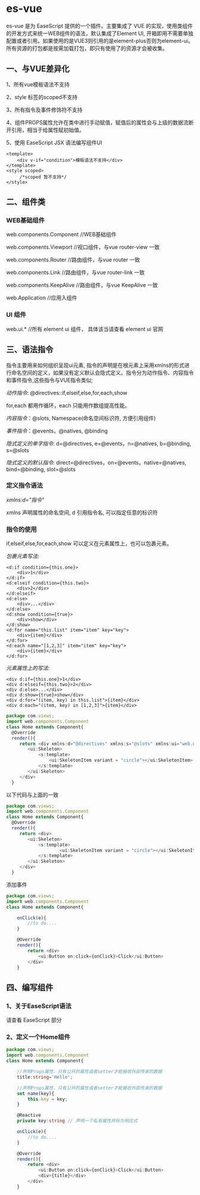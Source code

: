 # es-vue

es-vue 是为 EaseScript 提供的一个插件。主要集成了 VUE 的实现，使用类组件的开发方式来统一WEB组件的语法，默认集成了Element UI, 开箱即用不需要单独配置或者引用。如果使用的是VUE3则引用的是element-plus否则为element-ui。
所有资源的打包都是按需加载打包，即只有使用了的资源才会被收集。

## 一、与VUE差异化

1、所有vue模板语法不支持

2、style 标签的scoped不支持

3、所有指令及事件修饰符不支持

4、组件PROPS属性允许在类中进行手动赋值，赋值后的属性会与上级的数据流断开引用，相当于给属性赋初始值。

5、使用 EaseScript JSX 语法编写组件UI

```vue
<template>
    <div v-if="condition">模板语法不支持</div>
</template>
<style scoped>
     /*scoped 暂不支持*/
</style>
```

## 二、组件类

### WEB基础组件

web.components.Component  //WEB基础组件

web.components.Viewport  //视口组件，与vue router-view 一致

web.components.Router  //路由组件，与vue router 一致

web.components.Link  //路由组件，与vue router-link 一致

web.components.KeepAlive  //路由组件，与vue KeepAlive 一致

web.Application //应用入组件

### UI 组件

web.ui.*  //所有 element ui 组件， 具体该当请查看 element ui 官网

## 三、语法指令

指令主要用来如何组织呈现ui元素, 指令的声明是在根元素上采用xmlns的形式进行命名空间的定义，如果没有定义默认会隐式定义。指令分为动作指令、内容指令和事件指令,这些指令与VUE指令类似;

_动作指令_: @directives::if,elseif,else,for,each,show

for,each 都用作循环，each 只能用作数组提高性能。

_内容指令_：@slots, Namespace(命名空间标识符, 方便引用组件)

_事件指令_：@events，@natives, @binding

_隐式定义的单字指令_: d=@directives, e=@events，n=@natives, b=@binding, s=@slots

_隐式定义的默认指令_: direct=@directives，on=@events，native=@natives, bind=@binding, slot=@slots


### 定义指令语法

_xmlns:d="指令"_

xmlns 声明属性的命名空间, d 引用指令名, 可以指定任意的标识符

### 指令的使用

if,elseif,else,for,each,show 可以定义在元素属性上，也可以包裹元素。

_包裹元素写法_:

```
<d:if condition={this.one}>
    <div>1</div>
</d:if>
<d:elseif condition={this.two}>
    <div>2</div>
</d:elseif>
<d:else>
    <div>...</div>
</d:else>
<d:show condition={true}>
    <div>show</div>
</d:show>
<d:for name="this.list" item="item" key="key">
    <div>{item}</div>
</d:for>
<d:each name="[1,2,3]" item="item" key="key">
    <div>{item}</div>
</d:for>
```


_元素属性上的写法_:

```
<div d:if={this.one}>1</div>
<div d:elseif={this.two}>2</div>
<div d:else>...</div>
<div d:show={true}>show</div>
<div d:for="(item, key) in this.list">{item}</div>
<div d:each="(item, key) in [1,2,3]">{item}</div>
```


```ts
package com.views;
import web.components.Component
class Home extends Component{
  @Override
  render(){
	 return <div xmlns:d="@directives" xmlns:s="@slots" xmlns:ui="web.ui">
        <ui:Skeleton>
            <s:template>
                <ui:SkeletonItem variant = "circle"></ui:SkeletonItem>
            </s:template>
        </ui:Skeleton>
     </div>
  }
```

以下代码与上面的一致

```ts
package com.views;
import web.components.Component
class Home extends Component{
  @Override
  render(){
	 return <div>
        <ui:Skeleton>
            <s:template>
                    <ui:SkeletonItem variant = "circle"></ui:SkeletonItem>
            </s:template>
        </ui:Skeleton>
     </div>
  }
```

添加事件

```ts
package com.views;
import web.components.Component
class Home extends Component{

    onClick(e){
        //to do....
    }

    @Override
    render(){
        return <div>
            <ui:Button on:click={onClick}>Click</ui:Button>
        </div>
    }
```


## 四、编写组件

### 1、关于EaseScript语法

请查看 EaseScript 部分

### 2、定义一个Home组件

```ts
package com.views;
import web.components.Component
class Home extends Component{

    //声明Props属性，只有公开的属性或者setter才能接收外部传来的数据
    title:string='Hello';

    //声明Props属性，只有公开的属性或者setter才能接收外部传来的数据
    set name(key){
        this.key = key;
    }

    @Reactive
    private key:string // 声明一个私有属性并标为响应式

    onClick(e){
        //to do....
    }

    @Override
    render(){
        return <div>
            <ui:Button on:click={onClick}>Click</ui:Button>
            <div>{title}</div>
        </div>
    }
```